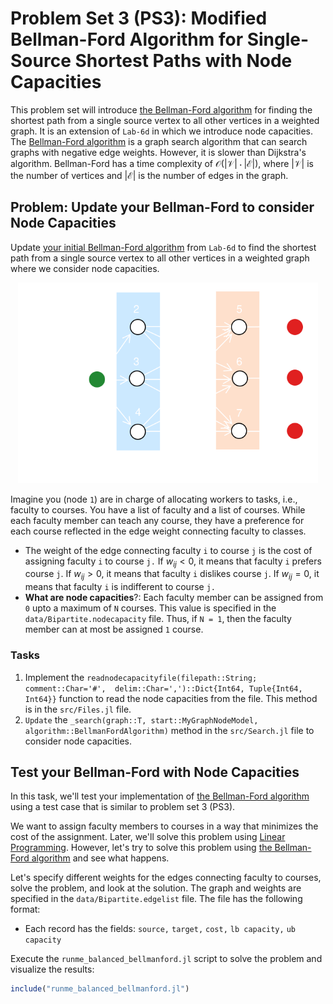 # Problem Set 3 (PS3): Modified Bellman-Ford Algorithm for Single-Source Shortest Paths with Node Capacities
This problem set will introduce [the Bellman-Ford algorithm](https://en.wikipedia.org/wiki/Bellman–Ford_algorithm) for finding the shortest path from a single source vertex to all other vertices in a weighted graph. 
It is an extension of `Lab-6d` in which we introduce node capacities. The [Bellman-Ford algorithm](https://en.wikipedia.org/wiki/Bellman–Ford_algorithm) is a graph search algorithm that can search graphs with negative edge weights. However, it is slower than Dijkstra's algorithm. Bellman-Ford has a time complexity of $\mathcal{O}(|\mathcal{V}|\cdot|\mathcal{E}|)$, where $|\mathcal{V}|$ is the number of vertices and $|\mathcal{E}|$ is the number of edges in the graph.

## Problem: Update your Bellman-Ford to consider Node Capacities
Update [your initial Bellman-Ford algorithm](https://en.wikipedia.org/wiki/Bellman–Ford_algorithm) from `Lab-6d` to find the shortest path from a single source vertex to all other vertices in a weighted graph where we consider node capacities.

<div>
    <center>
        <img src="figs/Fig-BalancedSchematic-PeopleTasks-Problem-WB.svg" width="480"/>
    </center>
</div>

Imagine you (node `1`) are in charge of allocating workers to tasks, i.e., faculty to courses. You have a list of faculty and a list of courses. While each faculty member can teach any course, they have a preference for each course reflected in the edge weight connecting faculty to classes. 
* The weight of the edge connecting faculty `i` to course `j` is the cost of assigning faculty `i` to course `j.` If $w_{ij} < 0$, it means that faculty `i` prefers course `j`. If $w_{ij} > 0$, it means that faculty `i` dislikes course `j`. If $w_{ij} = 0$, it means that faculty `i` is indifferent to course `j.`
* __What are node capacities__?: Each faculty member can be assigned from `0` upto a maximum of `N` courses. This value is specified in the `data/Bipartite.nodecapacity` file. Thus, if `N = 1`, then the faculty member can at most be assigned `1` course.

### Tasks
1. Implement the `readnodecapacityfile(filepath::String; comment::Char='#', 
    delim::Char=',')::Dict{Int64, Tuple{Int64, Int64}}` function to read the node capacities from the file. This method is in the `src/Files.jl` file.
2. `Update` the `_search(graph::T, start::MyGraphNodeModel, algorithm::BellmanFordAlgorithm)` method in the `src/Search.jl` file to consider node capacities.


## Test your Bellman-Ford with Node Capacities
In this task, we'll test your implementation of [the Bellman-Ford algorithm](https://en.wikipedia.org/wiki/Bellman–Ford_algorithm) using a test case that is similar to problem set 3 (PS3).





We want to assign faculty members to courses in a way that minimizes the cost of the assignment. Later, we'll solve this problem using [Linear Programming](https://en.wikipedia.org/wiki/Linear_programming). However, let's try to solve this problem using [the Bellman-Ford algorithm](https://en.wikipedia.org/wiki/Bellman–Ford_algorithm) and see what happens.

Let's specify different weights for the edges connecting faculty to courses, solve the problem, and look at the solution. The graph and weights are specified in the `data/Bipartite.edgelist` file. The file has the following format:
* Each record has the fields: `source,` `target,` `cost,` `lb capacity,` `ub capacity`

Execute the `runme_balanced_bellmanford.jl` script to solve the problem and visualize the results:

```julia
include("runme_balanced_bellmanford.jl")
```

